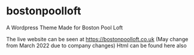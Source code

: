# bostonpoolloft
A Wordpress Theme Made for Boston Pool Loft

The live website can be seen at https://bostonpoolloft.co.uk (May change from March 2022 due to company changes)
Html can be found here also
